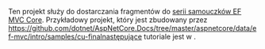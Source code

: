 Ten projekt służy do dostarczania fragmentów do [serii samouczków EF MVC Core](https://docs.microsoft.com/aspnet/core/data/ef-mvc/intro). Przykładowy projekt, który jest zbudowany przez https://github.com/dotnet/AspNetCore.Docs/tree/master/aspnetcore/data/ef-mvc/intro/samples/cu-finalnastępujące tutoriale jest w .
